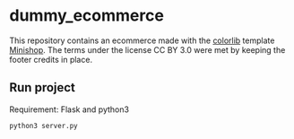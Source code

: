 # dummy_ecommerce

This repository contains an ecommerce made with the [colorlib](https://colorlib.com) template [Minishop](https://colorlib.com/wp/template/minishop/).
The terms under the license CC BY 3.0 were met by keeping the footer credits in place.

## Run project
Requirement: Flask and python3
```
python3 server.py
```
